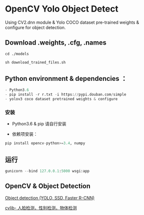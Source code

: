 # OpenCV Yolo Object Detect

Using CV2.dnn module & Yolo COCO dataset pre-trained weights & configure for object detection.


## Download .weights, .cfg, .names

```
cd ./models
```

```python
sh download_trained_files.sh
```


## Python environment & dependencies ：

```python
- Python3.6
- pip install -r r.txt -i https://pypi.douban.com/simple
- yolov3 coco dataset pretrained weights & configure
```

### 安装
- Python3.6 & pip 请自行安装

- 依赖项安装：
```python
pip install opencv-python>=3.4, numpy
```

## 运行 
```python
gunicorn --bind 127.0.0.1:5000 wsgi:app
```

## OpenCV & Object Detection 

[Object detection (YOLO, SSD, Faster R-CNN) ](https://github.com/arunponnusamy/object-detection-opencv)

[cvlib- 人脸检测，性别检测，物体检测](https://github.com/arunponnusamy/cvlib)
